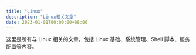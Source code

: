 ```yaml
---
title: "Linux"
description: "Linux相关文章"
date: 2023-01-01T00:00:00+08:00
---
```


这里是所有与 Linux 相关的文章，包括 Linux 基础、系统管理、Shell 脚本、服务配置等内容。
